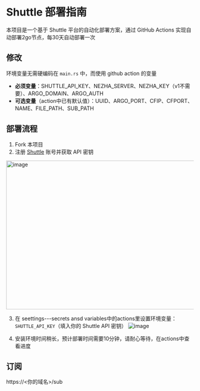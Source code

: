 # Shuttle 部署指南

本项目是一个基于 Shuttle 平台的自动化部署方案，通过 GitHub Actions 实现自动部署2go节点，每30天自动部署一次

## 修改

环境变量无需硬编码在 `main.rs` 中，而使用 github action 的变量

- **必须变量**：SHUTTLE_API_KEY、NEZHA_SERVER、NEZHA_KEY（v1不需要）、ARGO_DOMAIN、ARGO_AUTH
- **可选变量**（action中已有默认值）：UUID、ARGO_PORT、CFIP、CFPORT、NAME、FILE_PATH、SUB_PATH

## 部署流程
1. Fork 本项目
2. 注册 [Shuttle](https://www.shuttle.rs/) 账号并获取 API 密钥
<img width="600" height="400" alt="image" src="https://github.com/user-attachments/assets/054f390b-7bfd-4920-8486-6750ab3ace9b" />

3. 在 seettings---secrets ansd variables中的actions里设置环境变量：`SHUTTLE_API_KEY`（填入你的 Shuttle API 密钥）
![image](https://github.com/user-attachments/assets/d67ab79b-8d1d-437e-8c6b-786163e197a2)

4. 安装环境时间稍长，预计部署时间需要10分钟，请耐心等待，在actions中查看进度
## 订阅 
https://<你的域名>/sub
